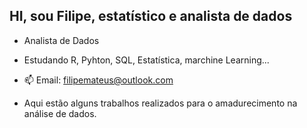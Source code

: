 ## HI, sou Filipe, estatístico e analista de dados

-  Analista de Dados
-  Estudando R, Pyhton, SQL, Estatística, marchine Learning...

- 📫 Email: filipemateus@outlook.com

- Aqui estão alguns trabalhos realizados para o amadurecimento na análise de dados.

